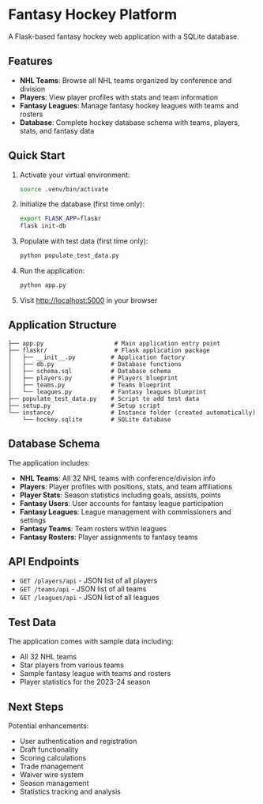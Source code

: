 # Fantasy Hockey Platform

A Flask-based fantasy hockey web application with a SQLite database.

## Features

- **NHL Teams**: Browse all NHL teams organized by conference and division
- **Players**: View player profiles with stats and team information
- **Fantasy Leagues**: Manage fantasy hockey leagues with teams and rosters
- **Database**: Complete hockey database schema with teams, players, stats, and fantasy data

## Quick Start

1. Activate your virtual environment:

   ```bash
   source .venv/bin/activate
   ```

2. Initialize the database (first time only):

   ```bash
   export FLASK_APP=flaskr
   flask init-db
   ```

3. Populate with test data (first time only):

   ```bash
   python populate_test_data.py
   ```

4. Run the application:

   ```bash
   python app.py
   ```

5. Visit <http://localhost:5000> in your browser

## Application Structure

```
├── app.py                    # Main application entry point
├── flaskr/                   # Flask application package
│   ├── __init__.py          # Application factory
│   ├── db.py                # Database functions
│   ├── schema.sql           # Database schema
│   ├── players.py           # Players blueprint
│   ├── teams.py             # Teams blueprint
│   └── leagues.py           # Fantasy leagues blueprint
├── populate_test_data.py    # Script to add test data
├── setup.py                 # Setup script
└── instance/                # Instance folder (created automatically)
    └── hockey.sqlite        # SQLite database
```

## Database Schema

The application includes:

- **NHL Teams**: All 32 NHL teams with conference/division info
- **Players**: Player profiles with positions, stats, and team affiliations
- **Player Stats**: Season statistics including goals, assists, points
- **Fantasy Users**: User accounts for fantasy league participation
- **Fantasy Leagues**: League management with commissioners and settings
- **Fantasy Teams**: Team rosters within leagues
- **Fantasy Rosters**: Player assignments to fantasy teams

## API Endpoints

- `GET /players/api` - JSON list of all players
- `GET /teams/api` - JSON list of all teams
- `GET /leagues/api` - JSON list of all leagues

## Test Data

The application comes with sample data including:

- All 32 NHL teams
- Star players from various teams
- Sample fantasy league with teams and rosters
- Player statistics for the 2023-24 season

## Next Steps

Potential enhancements:

- User authentication and registration
- Draft functionality
- Scoring calculations
- Trade management
- Waiver wire system
- Season management
- Statistics tracking and analysis

